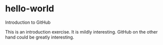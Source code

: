 # hello-world
Introduction to GitHub

This is an introduction exercise. It is mildly interesting. 
GitHub on the other hand could be greatly interesting.
